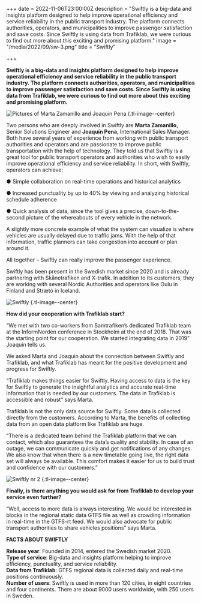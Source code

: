+++
date = 2022-11-06T23:00:00Z
description = "Swiftly is a big-data and insights platform designed to help improve operational efficiency and service reliability in the public transport industry. The platform connects authorities, operators, and municipalities to improve passenger satisfaction and save costs. Since Swiftly is using data from Trafiklab, we were curious to find out more about this exciting and promising platform."
image = "/media/2022/09/sw-3.png"
title = "Swiftly"

+++

**Swiftly is a big-data and insights platform designed to help improve operational efficiency and service reliability in
the public transport industry. The platform connects authorities, operators, and municipalities to improve passenger
satisfaction and save costs. Since Swiftly is using data from Trafiklab, we were curious to find out more about this
exciting and promising platform.**

![Pictures of Marta Zamanillo and Joaquin Pena](/media/2022/09/namnlos-design-3.png "Marta Zamanillo and Joaquin Pena")
{.tl-image--center}

Two persons who are deeply involved in Swiftly are **Marta Zamanillo**, Senior Solutions Engineer and **Joaquín Pena**,
International Sales Manager. Both have several years of experience from working with public transport authorities and
operators and are passionate to improve public transportation with the help of technology. They told us that Swiftly is
a great tool for public transport operators and authorities who wish to easily improve operational efficiency and
service reliability. In short, with Swiftly, operators can achieve:

● Simple collaboration on real-time operations and historical analytics

● Increased punctuality by up to 40% by viewing and analyzing historical schedule adherence

● Quick analysis of data, since the tool gives a precise, down-to-the-second picture of the whereabouts of every vehicle
in the network.

A slightly more concrete example of what the system can visualize is where vehicles are usually delayed due to traffic
jams. With the help of that information, traffic planners can take congestion into account or plan around it.

All together – Swiftly can really improve the passenger experience.

Swiftly has been present in the Swedish market since 2020 and is already partnering with Skånetrafiken and X-trafik. In addition to its customers, they are working with several Nordic Authorities and operators like Oulu in Finland and Strætó in Iceland.

![](/media/2022/09/sw-1.png "Swiftly")
{.tl-image--center}

**How did your cooperation with Trafiklab start?**

“We met with two co-workers from Samtrafiken’s dedicated Trafiklab team at the InformNorden conference in Stockholm at the end of 2018. That was the starting point for our cooperation. We started integrating data in 2019” Joaquin tells us.

We asked Marta and Joaquin about the connection between Swiftly and Trafiklab, and what Trafiklab has meant for the positive development and progress for Swiftly.

“Trafiklab makes things easier for Swiftly. Having access to data is the key for Swiftly to generate the insightful analytics and accurate real-time information that is needed by our customers. The data in Trafiklab is accessible and robust” says Marta.

Trafiklab is not the only data source for Swiftly. Some data is collected directly from the customers. According to Marta, the benefits of collecting data from an open data platform like Trafiklab are huge.

“There is a dedicated team behind the Trafiklab platform that we can contact, which also guarantees the data’s quality and stability. In case of an outage, we can communicate quickly and get notifications of any changes. We also know that when there is a new timetable going live, the right data set will always be available. This comfort makes it easier for us to build trust and confidence with our customers.”

![](/media/2022/09/swiftly-2.png "Swiftly nr 2")
{.tl-image--center}

**Finally, is there anything you would ask for from Trafiklab to develop your service even further?**

“Well, access to more data is always interesting. We would be interested in blocks in the regional static data GTFS file as well as crowding information in real-time in the GTFS-rt feed. We would also advocate for public transport authorities to share vehicles positions” says Marta.

**FACTS ABOUT SWIFTLY**

**Release year**: Founded in 2014, entered the Swedish market 2020.  
**Type of service**: Big-data and insights platform helping to improve efficiency, punctuality, and service reliability.  
**Data from Trafiklab**: GTFS regional data is collected daily and real-time positions continuously.  
**Number of users**: Swiftly is used in more than 120 cities, in eight countries and four continents. There are about 9000 users worldwide, with 250 users in Sweden.